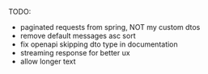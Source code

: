 TODO: 
- paginated requests from spring, NOT my custom dtos
- remove default messages asc sort
- fix openapi skipping dto type in documentation
- streaming response for better ux
- allow longer text
